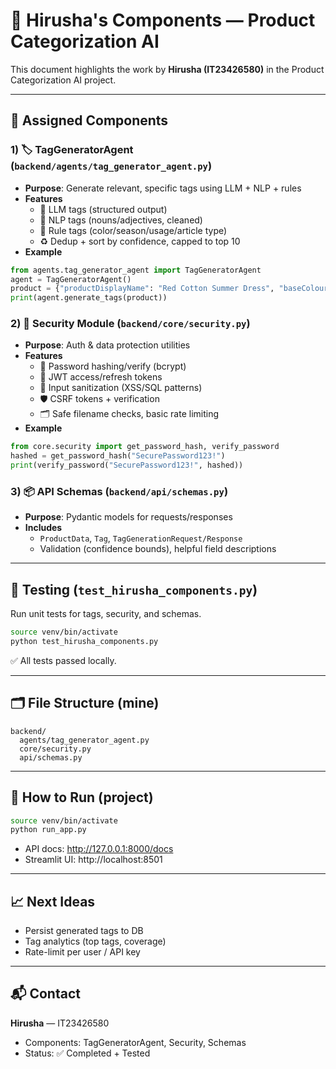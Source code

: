 # 🎯 Hirusha's Components — Product Categorization AI

This document highlights the work by **Hirusha (IT23426580)** in the Product Categorization AI project.

---

## 🧩 Assigned Components

### 1) 🏷️ TagGeneratorAgent (`backend/agents/tag_generator_agent.py`)
- **Purpose**: Generate relevant, specific tags using LLM + NLP + rules
- **Features**
  - 🤖 LLM tags (structured output)
  - 🧠 NLP tags (nouns/adjectives, cleaned)
  - 📐 Rule tags (color/season/usage/article type)
  - ♻️ Dedup + sort by confidence, capped to top 10
- **Example**
```python
from agents.tag_generator_agent import TagGeneratorAgent
agent = TagGeneratorAgent()
product = {"productDisplayName": "Red Cotton Summer Dress", "baseColour": "Red"}
print(agent.generate_tags(product))
```

### 2) 🔐 Security Module (`backend/core/security.py`)
- **Purpose**: Auth & data protection utilities
- **Features**
  - 🔑 Password hashing/verify (bcrypt)
  - 🪪 JWT access/refresh tokens
  - 🧼 Input sanitization (XSS/SQL patterns)
  - 🛡️ CSRF tokens + verification
  - 🗂️ Safe filename checks, basic rate limiting
- **Example**
```python
from core.security import get_password_hash, verify_password
hashed = get_password_hash("SecurePassword123!")
print(verify_password("SecurePassword123!", hashed))
```

### 3) 📦 API Schemas (`backend/api/schemas.py`)
- **Purpose**: Pydantic models for requests/responses
- **Includes**
  - `ProductData`, `Tag`, `TagGenerationRequest/Response`
  - Validation (confidence bounds), helpful field descriptions

---

## 🧪 Testing (`test_hirusha_components.py`)
Run unit tests for tags, security, and schemas.
```bash
source venv/bin/activate
python test_hirusha_components.py
```
✅ All tests passed locally.

---

## 🗂️ File Structure (mine)
```
backend/
  agents/tag_generator_agent.py
  core/security.py
  api/schemas.py
```

---

## 🚀 How to Run (project)
```bash
source venv/bin/activate
python run_app.py
```
- API docs: http://127.0.0.1:8000/docs
- Streamlit UI: http://localhost:8501

---

## 📈 Next Ideas
- Persist generated tags to DB
- Tag analytics (top tags, coverage)
- Rate-limit per user / API key

---

## 📬 Contact
**Hirusha** — IT23426580
- Components: TagGeneratorAgent, Security, Schemas
- Status: ✅ Completed + Tested
